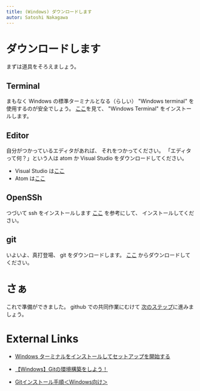 ```yaml
---
title: (Windows) ダウンロードします
autor: Satoshi Nakagawa
---
```


# ダウンロードします

まずは道具をそろえましょう。

## Terminal

まもなく Windows の標準ターミナルとなる（らしい）
"Windows terminal" を使用するのが安全でしょう。
[ここ](https://docs.microsoft.com/ja-jp/windows/terminal/install)を見て、
"Windows Terminal" をインストールします。

## Editor

自分がつかっているエディタがあれば、
それをつかってください。
「エディタって何？」という人は atom か
Visual Studio をダウンロードしてください。

- Visual Studio は[ここ](https://visualstudio.microsoft.com/ja/downloads/)
- Atom は[ここ](https://atom.io)

## OpenSSh 

つづいて ssh をインストールします
[ここ](https://docs.microsoft.com/ja-jp/windows-server/administration/openssh/openssh_install_firstuse)
を参考にして、
インストールしてください。

## git 

いよいよ、真打登場、 git をダウンロードします。
[ここ](https://gitforwindows.org/) からダウンロードしてください。

# さぁ

これで準備ができました。
github での共同作業にむけて
[次のステップ](github.md)に進みましょう。

# External Links

- [Windows ターミナルをインストールしてセットアップを開始する](https://docs.microsoft.com/ja-jp/windows/terminal/install)

- [【Windows】Gitの環境構築をしよう！](https://prog-8.com/docs/git-env-win)
- [Gitインストール手順＜Windows向け＞](https://sukkiri.jp/technologies/devtools/git/git_win.html)

